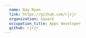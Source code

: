```yaml
---
  name: Ray Ryan
  link: https://github.com/rjrjr
  organization: Square
  occupation_title: Apps developer
  github: rjrjr
---
```

